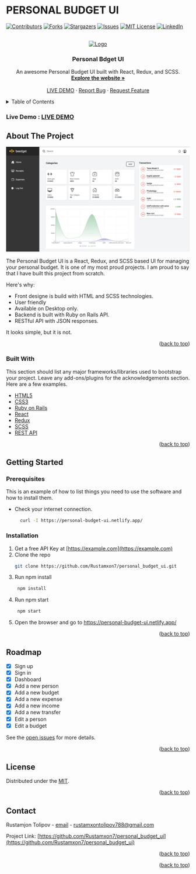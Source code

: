 # PERSONAL BUDGET UI

<div id="top"></div>

[![Contributors][contributors-shield]][contributors-url]
[![Forks][forks-shield]][forks-url]
[![Stargazers][stars-shield]][stars-url]
[![Issues][issues-shield]][issues-url]
[![MIT License][license-shield]][license-url]
[![LinkedIn][linkedin-shield]][linkedin-url]



<!-- PROJECT LOGO -->
<br />
<div align="center">
  <a href="https://personal-budget-ui.netlify.app/">
    <img src="https://personal-budget-ui.netlify.app/img/beedget.svg" alt="Logo" width="80" height="80">
  </a>

  <h3 align="center">Personal Bdget UI</h3>

  <p align="center">
    An awesome Personal Budget UI built with React, Redux, and SCSS.
    <br />
    <a href="https://personal-budget-ui.netlify.app/"><strong>Explore the website »</strong></a>
    <br />
    <br />
    <a href="https://personal-budget-ui.netlify.app/">LIVE DEMO</a>
    ·
    <a href="https://github.com/Rustamxon7/personal_budget_ui/issues">Report Bug</a>
    ·
    <a href="https://github.com/Rustamxon7/personal_budget_ui/issues">Request Feature</a>
  </p>
</div>



<!-- TABLE OF CONTENTS -->
<details>
  <summary>Table of Contents</summary>
  <ol>
    <li>
      <a href="#about-the-project">About The Project</a>
      <ul>
        <li><a href="#built-with">Built With</a></li>
      </ul>
    </li>
    <li>
      <a href="#getting-started">Getting Started</a>
      <ul>
        <li><a href="#prerequisites">Prerequisites</a></li>
        <li><a href="#installation">Installation</a></li>
      </ul>
    </li>
    <li><a href="#usage">Usage</a></li>
    <li><a href="#roadmap">Roadmap</a></li>
    <li><a href="#contributing">Contributing</a></li>
    <li><a href="#license">License</a></li>
    <li><a href="#contact">Contact</a></li>
    <li><a href="#acknowledgments">Acknowledgments</a></li>
  </ol>
</details>

### Live Demo :    <a href="https://personal-budget-ui.netlify.app/">LIVE DEMO</a>



<!-- ABOUT THE PROJECT -->
## About The Project

![desk](./src/assets/screenshot.png)

The Personal Budget UI is a React, Redux, and SCSS based UI for managing your personal budget.
It is one of my most proud projects. I am proud to say that I have built this project from scratch.

Here's why:
* Front designe is build with HTML and SCSS technologies.
* User friendly
* Available on Desktop only.
* Backend is built with Ruby on Rails API.
* RESTful API with JSON responses.

It looks simple, but it is not.

<p align="right">(<a href="#top">back to top</a>)</p>



### Built With

This section should list any major frameworks/libraries used to bootstrap your project. Leave any add-ons/plugins for the acknowledgements section. Here are a few examples.

* [HTML5 ](https://developer.mozilla.org/en-US/docs/Web/Guide/HTML/HTML5)
* [CSS3 ](https://developer.mozilla.org/en-US/docs/Web/CSS/CSS3)
* [Ruby on Rails ](https://rubyonrails.org/)
* [React ](https://reactjs.org/)
* [Redux ](https://redux.js.org/)
* [SCSS ](https://sass-lang.com/)
* [REST API ](https://restfulapi.net/)

<p align="right">(<a href="#top">back to top</a>)</p>



<!-- GETTING STARTED -->
## Getting Started

### Prerequisites

This is an example of how to list things you need to use the software and how to install them.
* Check your internet connection.
  ```sh
    curl -I https://personal-budget-ui.netlify.app/
  ```

### Installation

1. Get a free API Key at [https://example.com](https://example.com)
2. Clone the repo
   ```sh
   git clone https://github.com/Rustamxon7/personal_budget_ui.git
   ```
3. Run npm install
   ```sh
    npm install
   ```
4. Run npm start
   ```sh
    npm start
   ```
5. Open the browser and go to https://personal-budget-ui.netlify.app/

<p align="right">(<a href="#top">back to top</a>)</p>

<!-- ROADMAP -->
## Roadmap

- [x] Sign up
- [x] Sign in
- [x] Dashboard
- [x] Add a new person
- [x] Add a new budget
- [x] Add a new expense
- [x] Add a new income
- [x] Add a new transfer
- [x] Edit a person
- [x] Edit a budget

See the [open issues](https://github.com/Rustamxon7/personal_budget_ui/issues) for more details.

<p align="right">(<a href="#top">back to top</a>)</p>

<!-- LICENSE -->
## License

Distributed under the [MIT](./MIT). 

<p align="right">(<a href="#top">back to top</a>)</p>



<!-- CONTACT -->
## Contact

Rustamjon Tolipov - [email]() - rustamxontolipov788@gmail.com

Project Link: [https://github.com/Rustamxon7/personal_budget_ui](https://github.com/Rustamxon7/personal_budget_ui)

<p align="right">(<a href="#top">back to top</a>)</p>

<p align="right">(<a href="#top">back to top</a>)</p>



<!-- MARKDOWN LINKS & IMAGES -->
<!-- https://www.markdownguide.org/basic-syntax/#reference-style-links -->
[contributors-shield]: https://img.shields.io/github/contributors/othneildrew/Best-README-Template.svg?style=for-the-badge
[contributors-url]: https://github.com/Rustamxon7/personal_budget_ui/graphs/contributors
[forks-shield]: https://img.shields.io/github/forks/othneildrew/Best-README-Template.svg?style=for-the-badge
[forks-url]: https://github.com/Rustamxon7/personal_budget_ui/network/members
[stars-shield]: https://img.shields.io/github/stars/othneildrew/Best-README-Template.svg?style=for-the-badge
[stars-url]: https://github.com/Rustamxon7/personal_budget_ui/stargazers
[issues-shield]: https://img.shields.io/github/issues/othneildrew/Best-README-Template.svg?style=for-the-badge
[issues-url]: https://github.com/Rustamxon7/personal_budget_ui/issues
[license-shield]: https://img.shields.io/github/license/othneildrew/Best-README-Template.svg?style=for-the-badge
[license-url]: https://github.com/Rustamxon7/personal_budget_ui/blob/master/LICENSE
[linkedin-shield]: https://img.shields.io/badge/-LinkedIn-black.svg?style=for-the-badge&logo=linkedin&colorB=555
[linkedin-url]: https://www.linkedin.com/in/rustamjon-tolipov/
[product-screenshot]: https://www.webmobilefirst.com/en/screencasts/VpImottb_M/
